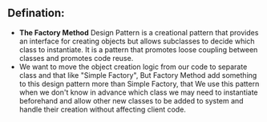 ## Defination: 
- **The Factory Method** Design Pattern is a creational pattern that provides an interface for creating objects but allows subclasses to decide which class to instantiate. It is a pattern that promotes loose coupling between classes and promotes code reuse.
- We want to move the object creation logic from our code to separate class and that like "Simple Factory", But Factory Method add something to this design pattern more than Simple Factory, that We use this pattern when we don't know in advance which class we may need to instantiate beforehand and allow other new classes to be added to system and handle their creation without affecting client code.
